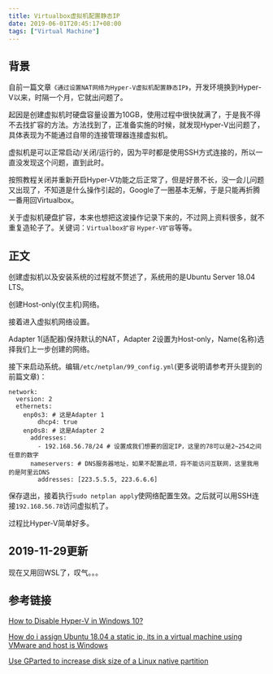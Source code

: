 ```yaml
---
title: Virtualbox虚拟机配置静态IP
date: 2019-06-01T20:45:17+08:00
tags: ["Virtual Machine"]
---
```


## 背景

自前一篇文章`《通过设置NAT网络为Hyper-V虚拟机配置静态IP》`，开发环境换到Hyper-V以来，时隔一个月，它就出问题了。

起因是创建虚拟机时硬盘容量设置为10GB，使用过程中很快就满了，于是我不得不去找扩容的方法。方法找到了，正准备实施的时候，就发现Hyper-V出问题了，具体表现为不能通过自带的连接管理器连接虚拟机。

虚拟机是可以正常启动/关闭/运行的，因为平时都是使用SSH方式连接的，所以一直没发现这个问题，直到此时。

按照教程关闭并重新开启Hyper-V功能之后正常了，但是好景不长，没一会儿问题又出现了，不知道是什么操作引起的，Google了一圈基本无解，于是只能再折腾一番用回Virtualbox。

关于虚拟机硬盘扩容，本来也想把这波操作记录下来的，不过网上资料很多，就不重复造轮子了。关键词：`Virtualbox扩容` `Hyper-V扩容`等等。

## 正文

创建虚拟机以及安装系统的过程就不赘述了，系统用的是Ubuntu Server 18.04 LTS。

创建Host-only(仅主机)网络。

接着进入虚拟机网络设置。

Adapter 1(适配器)保持默认的NAT，Adapter 2设置为Host-only，Name(名称)选择我们上一步创建的网络。

接下来启动系统。编辑`/etc/netplan/99_config.yml`(更多说明请参考开头提到的前篇文章)：

    network:
      version: 2
      ethernets:
        enp0s3: # 这是Adapter 1
            dhcp4: true
        enp0s8: # 这是Adapter 2
          addresses:
            - 192.168.56.78/24 # 设置成我们想要的固定IP，这里的78可以是2~254之间任意的数字
          nameservers: # DNS服务器地址，如果不配置此项，将不能访问互联网，这里我用的是阿里云DNS
            addresses: [223.5.5.5, 223.6.6.6]

保存退出，接着执行`sudo netplan apply`使网络配置生效。之后就可以用SSH连接`192.168.56.78`访问虚拟机了。

过程比Hyper-V简单好多。

## 2019-11-29更新

现在又用回WSL了，叹气。。。

## 参考链接

[How to Disable Hyper-V in Windows 10?](https://ugetfix.com/ask/how-to-disable-hyper-v-in-windows-10/)

[How do i assign Ubuntu 18.04 a static ip, its in a virtual machine using VMware and host is Windows](https://unix.stackexchange.com/questions/457064/how-do-i-assign-ubuntu-18-04-a-static-ip-its-in-a-virtual-machine-using-vmware)

[Use GParted to increase disk size of a Linux native partition](https://www.rootusers.com/use-gparted-to-increase-disk-size-of-a-linux-native-partition/)
